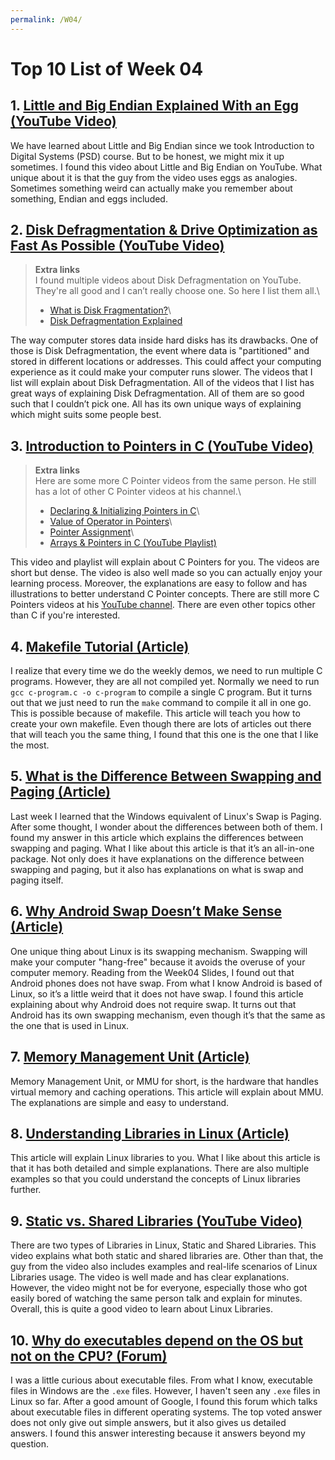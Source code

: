```yaml
---
permalink: /W04/
---
```


# Top 10 List of Week 04

## 1. [Little and Big Endian Explained With an Egg (YouTube Video)](https://www.youtube.com/watch?v=NcaiHcBvDR4)
We have learned about Little and Big Endian since we took Introduction to Digital Systems (PSD) course. But to be honest, we might mix it up sometimes. I found this video about Little and Big Endian on YouTube. What unique about it is that the guy from the video uses eggs as analogies. Sometimes something weird can actually make you remember about something, Endian and eggs included.

## 2. [Disk Defragmentation & Drive Optimization as Fast As Possible (YouTube Video)](https://www.youtube.com/watch?v=XSvOfu2PfXk)
> **Extra links**\
> I found multiple videos about Disk Defragmentation on YouTube. They're all good and I can’t really choose one. So here I list them all.\
>  - [What is Disk Fragmentation?](https://www.youtube.com/watch?v=BKsVM89ZhRk)\
>  - [Disk Defragmentation Explained](https://www.youtube.com/watch?v=AtRIOUZuI2c)

The way computer stores data inside hard disks has its drawbacks. One of those is Disk Defragmentation, the event where data is "partitioned" and stored in different locations or addresses. This could affect your computing experience as it could make your computer runs slower. The videos that I list will explain about Disk Defragmentation. All of the videos that I list has great ways of explaining Disk Defragmentation. All of them are so good such that I couldn’t pick one. All has its own unique ways of explaining which might suits some people best.

## 3. [Introduction to Pointers in C (YouTube Video)](https://www.youtube.com/watch?v=f2i0CnUOniA)
> **Extra links**\
> Here are some more C Pointer videos from the same person. He still has a lot of other C Pointer videos at his channel.\
>  - [Declaring & Initializing Pointers in C](https://www.youtube.com/watch?v=b3G9RjG4l2s)\
>  - [Value of Operator in Pointers](https://www.youtube.com/watch?v=xlt_bEqfnxg)\
>  - [Pointer Assignment](https://www.youtube.com/watch?v=qG01z8unrU4)\
>  - [Arrays & Pointers in C (YouTube Playlist)](https://www.youtube.com/playlist?list=PLBlnK6fEyqRjoG6aJ4FvFU1tlXbjLBiOP)

This video and playlist will explain about C Pointers for you. The videos are short but dense. The video is also well made so you can actually enjoy your learning process. Moreover, the explanations are easy to follow and has illustrations to better understand C Pointer concepts. There are still more C Pointers videos at his [YouTube channel](https://www.youtube.com/c/nesoacademy). There are even other topics other than C if you're interested.

## 4. [Makefile Tutorial (Article)](https://makefiletutorial.com/)
I realize that every time we do the weekly demos, we need to run multiple C programs. However, they are all not compiled yet. Normally we need to run `gcc c-program.c -o c-program` to compile a single C program. But it turns out that we just need to run the `make` command to compile it all in one go. This is possible because of makefile. This article will teach you how to create your own makefile. Even though there are lots of articles out there that will teach you the same thing, I found that this one is the one that I like the most.

## 5. [What is the Difference Between Swapping and Paging (Article)](https://pediaa.com/what-is-the-difference-between-swapping-and-paging/)
Last week I learned that the Windows equivalent of Linux's Swap is Paging. After some thought, I wonder about the differences between both of them. I found my answer in this article which explains the differences between swapping and paging. What I like about this article is that it’s an all-in-one package. Not only does it have explanations on the difference between swapping and paging, but it also has explanations on what is swap and paging itself.

## 6. [Why Android Swap Doesn’t Make Sense (Article)](https://zerocredibility.wordpress.com/2009/08/24/why-android-swap-doesnt-make-sense/)
One unique thing about Linux is its swapping mechanism. Swapping will make your computer "hang-free" because it avoids the overuse of your computer memory. Reading from the Week04 Slides, I found out that Android phones does not have swap. From what I know Android is based of Linux, so it’s a little weird that it does not have swap. I found this article explaining about why Android does not require swap. It turns out that Android has its own swapping mechanism, even though it’s that the same as the one that is used in Linux.

## 7. [Memory Management Unit (Article)](https://www.techopedia.com/definition/4768/memory-management-unit-mmu)
Memory Management Unit, or MMU for short, is the hardware that handles virtual memory and caching operations. This article will explain about MMU. The explanations are simple and easy to understand. 

## 8. [Understanding Libraries in Linux (Article)](https://www.tecmint.com/understanding-shared-libraries-in-linux/)
This article will explain Linux libraries to you. What I like about this article is that it has both detailed and simple explanations. There are also multiple examples so that you could understand the concepts of Linux libraries further.

## 9. [Static vs. Shared Libraries (YouTube Video)](https://www.youtube.com/watch?v=-vp9cFQCQCo)
There are two types of Libraries in Linux, Static and Shared Libraries. This video explains what both static and shared libraries are. Other than that, the guy from the video also includes examples and real-life scenarios of Linux Libraries usage. The video is well made and has clear explanations. However, the video might not be for everyone, especially those who got easily bored of watching the same person talk and explain for minutes. Overall, this is quite a good video to learn about Linux Libraries.

## 10. [Why do executables depend on the OS but not on the CPU? (Forum)](https://softwareengineering.stackexchange.com/questions/251250/why-do-executables-depend-on-the-os-but-not-on-the-cpu)
I was a little curious about executable files. From what I know, executable files in Windows are the `.exe` files. However, I haven't seen any `.exe` files in Linux so far. After a good amount of Google, I found this forum which talks about executable files in different operating systems. The top voted answer does not only give out simple answers, but it also gives us detailed answers. I found this answer interesting because it answers beyond my question.
